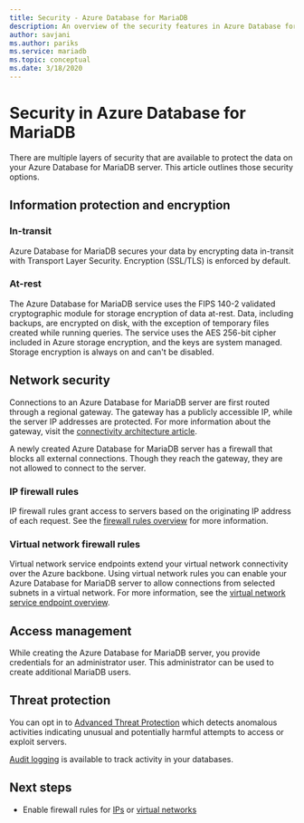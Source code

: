 ```yaml
---
title: Security - Azure Database for MariaDB
description: An overview of the security features in Azure Database for MariaDB.
author: savjani
ms.author: pariks
ms.service: mariadb
ms.topic: conceptual
ms.date: 3/18/2020
---
```


# Security in Azure Database for MariaDB

There are multiple layers of security that are available to protect the data on your Azure Database for MariaDB server. This article outlines those security options.

## Information protection and encryption

### In-transit
Azure Database for MariaDB secures your data by encrypting data in-transit with Transport Layer Security. Encryption (SSL/TLS) is enforced by default.

### At-rest
The Azure Database for MariaDB service uses the FIPS 140-2 validated cryptographic module for storage encryption of data at-rest. Data, including backups, are encrypted on disk, with the exception of temporary files created while running queries. The service uses the AES 256-bit cipher included in Azure storage encryption, and the keys are system managed. Storage encryption is always on and can't be disabled.


## Network security
Connections to an Azure Database for MariaDB server are first routed through a regional gateway. The gateway has a publicly accessible IP, while the server IP addresses are protected. For more information about the gateway, visit the [connectivity architecture article](concepts-connectivity-architecture.md).  

A newly created Azure Database for MariaDB server has a firewall that blocks all external connections. Though they reach the gateway, they are not allowed to connect to the server. 

### IP firewall rules
IP firewall rules grant access to servers based on the originating IP address of each request. See the [firewall rules overview](concepts-firewall-rules.md) for more information.

### Virtual network firewall rules
Virtual network service endpoints extend your virtual network connectivity over the Azure backbone. Using virtual network rules you can enable your Azure Database for MariaDB server to allow connections from selected subnets in a virtual network. For more information, see the [virtual network service endpoint overview](concepts-data-access-security-vnet.md).


## Access management

While creating the Azure Database for MariaDB server, you provide credentials for an administrator user. This administrator can be used to create additional MariaDB users.


## Threat protection

You can opt in to [Advanced Threat Protection](../security-center/defender-for-databases-introduction.md) which detects anomalous activities indicating unusual and potentially harmful attempts to access or exploit servers.

[Audit logging](concepts-audit-logs.md) is available to track activity in your databases. 


## Next steps
- Enable firewall rules for [IPs](concepts-firewall-rules.md) or [virtual networks](concepts-data-access-security-vnet.md)